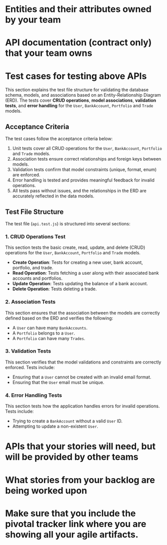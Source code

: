# Entities and their attributes owned by your team 
# API documentation (contract only) that your team owns
# Test cases for testing above APIs
This section explains the test file structure for validating the database schema, models, and associations based on an Entity-Relationship Diagram (ERD). The tests cover **CRUD operations**, **model associations**, **validation tests**, and **error handling** for the ```User```, ```BankAccount```, ```Portfolio``` and ```Trade``` models.
## Acceptance Criteria
The test cases follow the acceptance criteria below:
1. Unit tests cover all CRUD operations for the ```User```, ```BankAccount```, ```Portfolio``` and ```Trade``` models.
2. Association tests ensure correct relationships and foreign keys between models.
3. Validation tests confirm that model constraints (unique, format, enum) are enforced.
4. Error handling is tested and provides meaningful feedback for invalid operations.
5. All tests pass without issues, and the relationships in the ERD are accurately reflected in the data models.
## Test File Structure
The test file (```api.test.js```) is structured into several sections:
### 1. CRUD Operations Test
This section tests the basic create, read, update, and delete (CRUD) operations for the ```User```, ```BankAccount```, ```Portfolio``` and ```Trade``` models.
- **Create Operation**: Tests for creating a new user, bank account, portfolio, and trade.
- **Read Operation**: Tests fetching a user along with their associated bank accounts and portfolios.
- **Update Operation**: Tests updating the balance of a bank account.
- **Delete Operation**: Tests deleting a trade.
### 2. Association Tests
This section ensures that the association between the models are correctly defined based on the ERD and verifies the following:
- A ```User``` can have many ```BankAccounts```.
- A ```Portfolio``` belongs to a ```User```.
- A ```Portfolio``` can have many ```Trades```.
### 3. Validation Tests
This section verifies that the model validations and constraints are correctly enforced. Tests include:
- Ensuring that a ```User``` cannot be created with an invalid email format.
- Ensuring that the ```User``` email must be unique.
### 4. Error Handling Tests
This section tests how the application handles errors for invalid operations. Tests include:
- Trying to create a ```BankAccount``` without a valid ```User``` ID.
- Attempting to update a non-existent ```User```.
# APIs that your stories will need, but will be provided by other teams
# What stories from your backlog are being worked upon
# Make sure that you include the pivotal tracker link where you are showing all your agile artifacts.